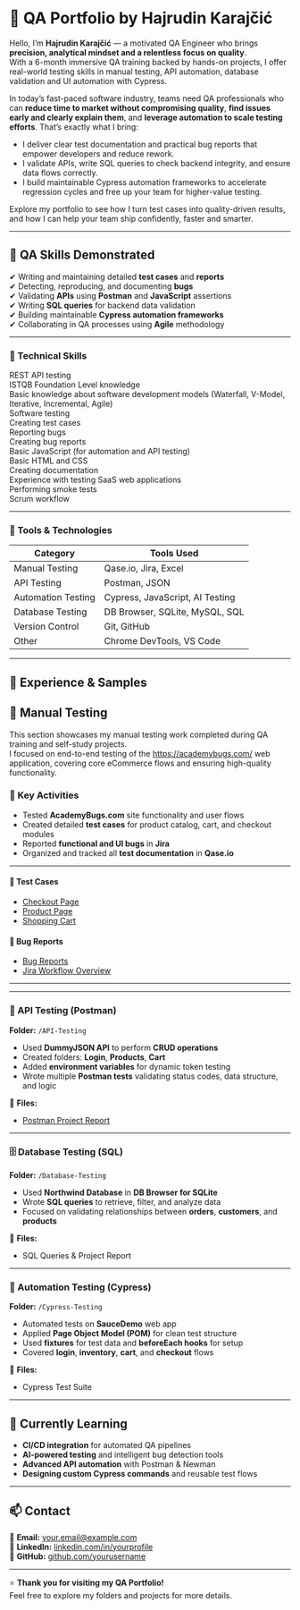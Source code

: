 # 🌟 QA Portfolio by **Hajrudin Karajčić**

Hello, I’m **Hajrudin Karajčić** — a motivated QA Engineer who brings **precision, analytical mindset and a relentless focus on quality**.  
With a 6-month immersive QA training backed by hands-on projects, I offer real-world testing skills in manual testing, API automation, database validation and UI automation with Cypress.

In today’s fast-paced software industry, teams need QA professionals who can **reduce time to market without compromising quality**, **find issues early and clearly explain them**, and **leverage automation to scale testing efforts**. That’s exactly what I bring:  
- I deliver clear test documentation and practical bug reports that empower developers and reduce rework.  
- I validate APIs, write SQL queries to check backend integrity, and ensure data flows correctly.  
- I build maintainable Cypress automation frameworks to accelerate regression cycles and free up your team for higher-value testing.

Explore my portfolio to see how I turn test cases into quality-driven results, and how I can help your team ship confidently, faster and smarter.  


---

## 🧠 QA Skills Demonstrated

✔ Writing and maintaining detailed **test cases** and **reports**  
✔ Detecting, reproducing, and documenting **bugs**  
✔ Validating **APIs** using **Postman** and **JavaScript** assertions  
✔ Writing **SQL queries** for backend data validation  
✔ Building maintainable **Cypress automation frameworks**  
✔ Collaborating in QA processes using **Agile** methodology  

---

### 🧠 Technical Skills

REST API testing  
ISTQB Foundation Level knowledge  
Basic knowledge about software development models (Waterfall, V-Model, Iterative, Incremental, Agile)  
Software testing  
Creating test cases  
Reporting bugs  
Creating bug reports  
Basic JavaScript (for automation and API testing)  
Basic HTML and CSS  
Creating documentation  
Experience with testing SaaS web applications  
Performing smoke tests  
Scrum workflow  


---

### 🧰 Tools & Technologies

| **Category** | **Tools Used** |
|---------------|----------------|
| Manual Testing | Qase.io, Jira, Excel |
| API Testing | Postman, JSON |
| Automation Testing | Cypress, JavaScript, AI Testing |
| Database Testing | DB Browser, SQLite, MySQL, SQL |
| Version Control | Git, GitHub |
| Other | Chrome DevTools, VS Code |

---

## 💼 Experience & Samples

## 🧪 Manual Testing   
This section showcases my manual testing work completed during QA training and self-study projects.  
I focused on end-to-end testing of the https://academybugs.com/ web application, covering core eCommerce flows and ensuring high-quality functionality.  

### 🧩 Key Activities  
- Tested **AcademyBugs.com** site functionality and user flows  
- Created detailed **test cases** for product catalog, cart, and checkout modules  
- Reported **functional and UI bugs** in **Jira**  
- Organized and tracked all **test documentation** in **Qase.io**  

---  

#### 🧾 Test Cases  
- [Checkout Page](./TEST-CASES/checkout_page.pdf)  
- [Product Page](./TEST-CASES/product_page.pdf)  
- [Shopping Cart](./TEST-CASES/shopping_cart.pdf)  

#### 🐞 Bug Reports  
- [Bug Reports](./BUG-REPORT/bug_reports.pdf)  
- [Jira Workflow Overview](./BUG-REPORT/QA_Portfolio_AcademyBugs.pdf)  

---
 

---

### 🔗 API Testing (Postman)
**Folder:** `/API-Testing`  
- Used **DummyJSON API** to perform **CRUD operations**  
- Created folders: **Login**, **Products**, **Cart**  
- Added **environment variables** for dynamic token testing  
- Wrote multiple **Postman tests** validating status codes, data structure, and logic  

📄 **Files:**  
- [Postman Project Report](./POSTMAN/Postman.pdf.pdf)  

---

### 🗄️ Database Testing (SQL)
**Folder:** `/Database-Testing`  
- Used **Northwind Database** in **DB Browser for SQLite**  
- Wrote **SQL queries** to retrieve, filter, and analyze data  
- Focused on validating relationships between **orders**, **customers**, and **products**  

📄 **Files:**  
- SQL Queries & Project Report  

---

### 🤖 Automation Testing (Cypress)
**Folder:** `/Cypress-Testing`  
- Automated tests on **SauceDemo** web app  
- Applied **Page Object Model (POM)** for clean test structure  
- Used **fixtures** for test data and **beforeEach hooks** for setup  
- Covered **login**, **inventory**, **cart**, and **checkout** flows  

📄 **Files:**  
- Cypress Test Suite  

---

## 🌱 Currently Learning
- **CI/CD integration** for automated QA pipelines  
- **AI-powered testing** and intelligent bug detection tools  
- **Advanced API automation** with Postman & Newman  
- **Designing custom Cypress commands** and reusable test flows  

---

## 📫 Contact

📧 **Email:** your.email@example.com  
💼 **LinkedIn:** [linkedin.com/in/yourprofile](https://linkedin.com/in/yourprofile)  
🐙 **GitHub:** [github.com/yourusername](https://github.com/yourusername)  

---

⭐ **Thank you for visiting my QA Portfolio!**  
Feel free to explore my folders and projects for more details.
